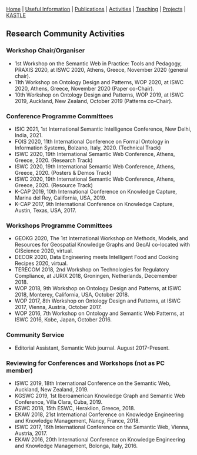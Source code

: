 [Home](index.md) | [Useful Information](links.md) | [Publications](publications.md) | [Activities](activities.md) | [Teaching](teaching.md) | [Projects](funding.md) | [KASTLE](https://cogan-shimizu.github.io/kastle)

## Research Community Activities

### Workshop Chair/Organiser
* 1st Workshop on the Semantic Web in Practice: Tools and Pedagogy, PRAXIS 2020, at ISWC 2020, Athens, Greece, November 2020 (general chair).
* 11th Workshop on Ontology Design and Patterns, WOP 2020, at ISWC 2020, Athens, Greece, November 2020 (Paper co-Chair).
* 10th Workshop on Ontology Design and Patterns, WOP 2019, at ISWC 2019, Auckland, New Zealand, October 2019 (Patterns co-Chair).

### Conference Programme Committees
* ISIC 2021, 1st International Semantic Intelligence Conference, New Delhi, India, 2021.
* FOIS 2020, 11th International Conference on Formal Ontology in Information Systems, Bolzano, Italy, 2020. (Technical Track)
* ISWC 2020, 19th International Semantic Web Conference, Athens, Greece, 2020. (Research Track)
* ISWC 2020, 19th International Semantic Web Conference, Athens, Greece, 2020. (Posters \& Demos Track)
* ISWC 2020, 19th International Semantic Web Conference, Athens, Greece, 2020. (Resource Track)
* K-CAP 2019, 10th International Conference on Knowledge Capture, Marina del Rey, California, USA, 2019.
* K-CAP 2017, 9th International Conference on Knowledge Capture, Austin, Texas, USA, 2017.


### Workshops Programme Committees
* GEOKG 2020, The 1st International Workshop on Methods, Models, and Resources for Geospatial Knowledge Graphs and GeoAI co-located with GIScience 2020, virtual.
* DECOR 2020, Data Engineering meets Intelligent Food and Cooking Recipes 2020, virtual.
* TERECOM 2018, 2nd Workshop on Technologies for Regulatory Compliance, at JURIX 2018, Groningen, Netherlands, Decemember 2018. 
* WOP 2018, 9th Workshop on Ontology Design and Patterns, at ISWC 2018, Monterey, California, USA, October 2018.
* WOP 2017, 8th Workshop on Ontology Design and Patterns, at ISWC 2017, Vienna, Austria, October 2017.
* WOP 2016, 7th Workshop on Ontology and Semantic Web Patterns, at ISWC 2016, Kobe, Japan, October 2016.

### Community Service
* Editorial Assistant, Semantic Web journal. August 2017-Present.

### Reviewing for Conferences and Workshops (not as PC member)
* ISWC 2019, 18th International Conference on the Semantic Web, Auckland, New Zealand, 2019.
* KGSWC 2019, 1st Iberoamerican Knowledge Graph and Semantic Web Conference, Villa Clara, Cuba, 2019.
* ESWC 2018, 15th ESWC, Heraklion, Greece, 2018.
* EKAW 2018, 21st International Conference on Knowledge Engineering and Knowledge Management, Nancy, France, 2018.
* ISWC 2017, 16th International Conference on the Semantic Web, Vienna, Austria, 2017.
* EKAW 2016, 20th International Conference on Knowledge Engineering and Knowledge Management, Bolonga, Italy, 2016.











